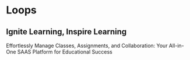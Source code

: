 # Loops

## Ignite Learning, Inspire Learning

Effortlessly Manage Classes, Assignments, and Collaboration: Your All-in-One SAAS Platform for Educational Success
